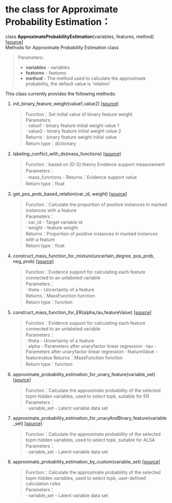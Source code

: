 # the class for Approximate Probability Estimation：  
class **ApproximateProbabilityEstimation**(variables, features, method) [[source]](../approximate_probability_estimation.py)         
Methods for Approximate Probability Estimation class  
>Parameters:
> - **variables** - variables
> - **features** - features
> - **method** - The method used to calculate the approximate probability, the default value is 'relation'

This class currently provides the following methods:  
 
1. init_binary_feature_weight(value1,value2) [[source]](../approximate_probability_estimation.py)          

    >Function：Set initial value of binary feature weight  
    >Parameters:  
    > · value1 - binary feature initial weight value 1  
    > · value2 - binary feature initial weight value 2  
    >Returns：binary feature weight initial value  
    >Return type：dictionary

2. labeling_conflict_with_ds(mass_functions) [[source]](../approximate_probability_estimation.py)               

    >Function：based on (D-S) theory Evidence support measurement  
    >Parameters：  
    > · mass_functions - 
    >Returns：Evidence support value  
    >Return type：float

3. get_pos_prob_based_relation(var_id, weight) [[source]](../approximate_probability_estimation.py)                    

    >Function：Calculate the proportion of positive instances in marked instances with a feature  
    >Parameters：  
    > · var_id - Target variable id  
    > · weight - feature weight  
    >Returns：Proportion of positive instances in marked instances with a feature  
    >Return type：float  

4. construct_mass_function_for_mixture(uncertain_degree, pos_prob, neg_prob) [[source]](../approximate_probability_estimation.py) 

    >Function：Evidence support for calculating each feature connected to an unlabeled variable  
    >Parameters：  
    > · theta - Uncertainty of a feature  
    >Returns：MassFunction function  
    >Return type：function

5. construct_mass_function_for_ER(alpha,tau,featureValue) [[source]](../approximate_probability_estimation.py) 

    >Function：Evidence support for calculating each feature connected to an unlabeled variable  
    >Parameters：  
    > · theta - Uncertainty of a feature  
    > · alpha - Parameters after unaryfactor linear regression
    > · tau - Parameters after unaryfactor linear regression
    > · featureValue - featurevalue
    >Returns：MassFunction function  
    >Return type：function

6. approximate_probability_estimation_for_unary_feature(variable_set) [[source]](../approximate_probability_estimation.py)          

    >Function：Calculate the approximate probability of the selected topm hidden variables, used to select topk, suitable for ER  
    >Parameters：  
    > · variable_set - Latent variable data set

7. approximate_probability_estimation_for_unaryAndBinary_feature(variable_set) [[source]](../approximate_probability_estimation.py)       

    >Function：Calculate the approximate probability of the selected topm hidden variables, used to select topk, suitable for ALSA 
    >Parameters：  
    > · variable_set - Latent variable data set

8. approximate_probability_estimation_by_custom(variable_set) [[source]](../approximate_probability_estimation.py)           

    >Function：Calculate the approximate probability of the selected topm hidden variables, used to select topk, user-defined calculation rules  
    >Parameters：  
    > · variable_set - Latent variable data set
